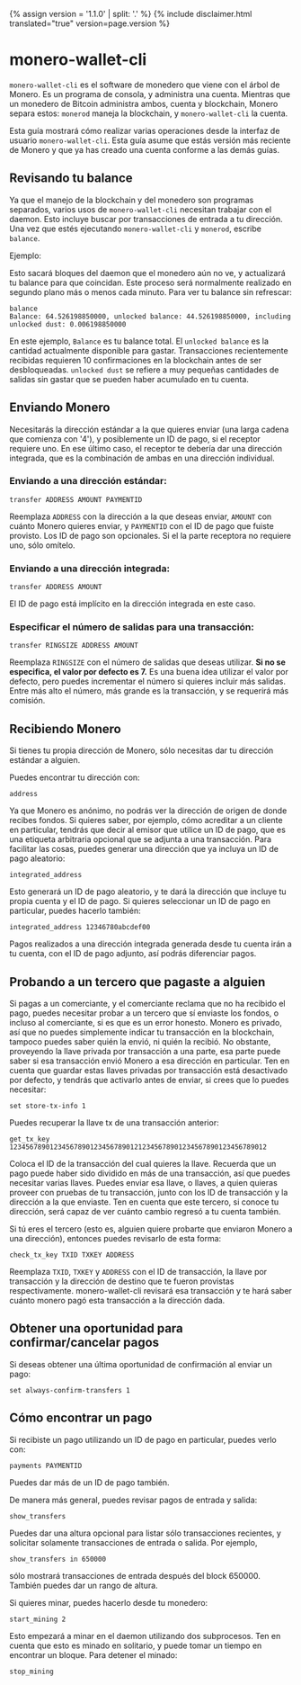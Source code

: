 {% assign version = '1.1.0' | split: '.' %}
{% include disclaimer.html translated="true" version=page.version %}
# monero-wallet-cli

`monero-wallet-cli` es el software de monedero que viene con el árbol de Monero. Es un programa de consola,
y administra una cuenta. Mientras que un monedero de Bitcoin administra ambos, cuenta y blockchain,
Monero separa estos: `monerod` maneja la blockchain, y `monero-wallet-cli` la cuenta.

Esta guía mostrará cómo realizar varias operaciones desde la interfaz de usuario `monero-wallet-cli`. Esta guía asume que estás versión más reciente de Monero y que ya has creado una cuenta conforme a las demás guías.


## Revisando tu balance

Ya que el manejo de la blockchain y del monedero son programas separados, varios usos de `monero-wallet-cli`
necesitan trabajar con el daemon. Esto incluye buscar por transacciones de entrada a tu dirección.
Una vez que estés ejecutando `monero-wallet-cli` y `monerod`, escribe `balance`.

Ejemplo:

Esto sacará bloques del daemon que el monedero aún no ve, y actualizará tu balance para
que coincidan. Este proceso será normalmente realizado en segundo plano más o menos cada minuto. Para ver tu
balance sin refrescar:

    balance
    Balance: 64.526198850000, unlocked balance: 44.526198850000, including unlocked dust: 0.006198850000

En este ejemplo, `Balance` es tu balance total. El `unlocked balance` es la cantidad actualmente disponible para gastar. Transacciones recientemente recibidas requieren 10 confirmaciones en la blockchain antes de ser desbloqueadas. `unlocked dust` se refiere a muy pequeñas cantidades de salidas sin gastar que se pueden haber acumulado en tu cuenta.

## Enviando Monero

Necesitarás la dirección estándar a la que quieres enviar (una larga cadena que comienza con '4'), y
posiblemente un ID de pago, si el receptor requiere uno. En ese último caso, el receptor
te debería dar una dirección integrada, que es la combinación de ambas en una dirección individual.

### Enviando a una dirección estándar:

    transfer ADDRESS AMOUNT PAYMENTID

Reemplaza `ADDRESS` con la dirección a la que deseas enviar, `AMOUNT` con cuánto Monero quieres enviar,
y `PAYMENTID` con el ID de pago que fuiste provisto. Los ID de pago son opcionales. Si el la parte receptora no requiere uno,
sólo omítelo.

### Enviando a una dirección integrada:

    transfer ADDRESS AMOUNT

El ID de pago está implícito en la dirección integrada en este caso.

### Especificar el número de salidas para una transacción:

    transfer RINGSIZE ADDRESS AMOUNT

Reemplaza `RINGSIZE` con el número de salidas que deseas utilizar. **Si no se especifica, el valor por defecto es 7.** Es una buena idea utilizar el valor por defecto, pero puedes incrementar el número si quieres incluir más salidas. Entre más alto el número, más grande es la transacción, y se requerirá más comisión.


## Recibiendo Monero

Si tienes tu propia dirección de Monero, sólo necesitas dar tu dirección estándar a alguien.

Puedes encontrar tu dirección con:

    address

Ya que Monero es anónimo, no podrás ver la dirección de origen de donde recibes fondos. Si
quieres saber, por ejemplo, cómo acreditar a un cliente en particular, tendrás que decir al emisor que utilice un
ID de pago, que es una etiqueta arbitraria opcional que se adjunta a una transacción. Para facilitar
las cosas, puedes generar una dirección que ya incluya un ID de pago aleatorio:

    integrated_address

Esto generará un ID de pago aleatorio, y te dará la dirección que incluye tu propia cuenta y el
ID de pago. Si quieres seleccionar un ID de pago en particular, puedes hacerlo también:

    integrated_address 12346780abcdef00

Pagos realizados a una dirección integrada generada desde tu cuenta irán a tu cuenta,
con el ID de pago adjunto, así podrás diferenciar pagos.


## Probando a un tercero que pagaste a alguien

Si pagas a un comerciante, y el comerciante reclama que no ha recibido el pago, puedes necesitar
probar a un tercero que sí enviaste los fondos, o incluso al comerciante, si es que es un error
honesto. Monero es privado, así que no puedes simplemente indicar tu transacción en la blockchain,
tampoco puedes saber quién la envió, ni quién la recibió. No obstante, proveyendo la llave privada
por transacción a una parte, esa parte puede saber si esa transacción envió Monero a esa
dirección en particular. Ten en cuenta que guardar estas llaves privadas por transacción está desactivado por defecto, y
tendrás que activarlo antes de enviar, si crees que lo puedes necesitar:

    set store-tx-info 1

Puedes recuperar la llave tx de una transacción anterior:

    get_tx_key 1234567890123456789012345678901212345678901234567890123456789012

Coloca el ID de la transacción del cual quieres la llave. Recuerda que un pago puede haber sido
dividido en más de una transacción, así que puedes necesitar varias llaves. Puedes enviar esa llave,
o llaves, a quien quieras proveer con pruebas de tu transacción, junto con los
ID de transacción y la dirección a la que enviaste. Ten en cuenta que este tercero, si conoce tu
dirección, será capaz de ver cuánto cambio regresó a tu cuenta también.

Si tú eres el tercero (esto es, alguien quiere probarte que enviaron Monero
a una dirección), entonces puedes revisarlo de esta forma:

    check_tx_key TXID TXKEY ADDRESS

Reemplaza `TXID`, `TXKEY` y `ADDRESS` con el ID de transacción, la llave por transacción y la dirección
de destino que te fueron provistas respectivamente. monero-wallet-cli revisará esa transacción
y te hará saber cuánto monero pagó esta transacción a la dirección dada.


## Obtener una oportunidad para confirmar/cancelar pagos

Si deseas obtener una última oportunidad de confirmación al enviar un pago:

    set always-confirm-transfers 1


## Cómo encontrar un pago

Si recibiste un pago utilizando un ID de pago en particular, puedes verlo con:

    payments PAYMENTID

Puedes dar más de un ID de pago también.

De manera más general, puedes revisar pagos de entrada y salida:

    show_transfers

Puedes dar una altura opcional para listar sólo transacciones recientes, y solicitar
solamente transacciones de entrada o salida. Por ejemplo,

    show_transfers in 650000

sólo mostrará transacciones de entrada después del block 650000. También puedes dar
un rango de altura.

Si quieres minar, puedes hacerlo desde tu monedero:

    start_mining 2

Esto empezará a minar en el daemon utilizando dos subprocesos. Ten en cuenta que esto es minado en solitario,
y puede tomar un tiempo en encontrar un bloque. Para detener el minado:

    stop_mining


